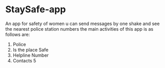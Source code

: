 # StaySafe-app
An app for safety of women
 u can send messages by one shake and see the nearest police station numbers
 the main activities of this app is as follows are:
 1. Police
 2. Is the place Safe
 3. Helpline Number
 4. Contacts
 5
